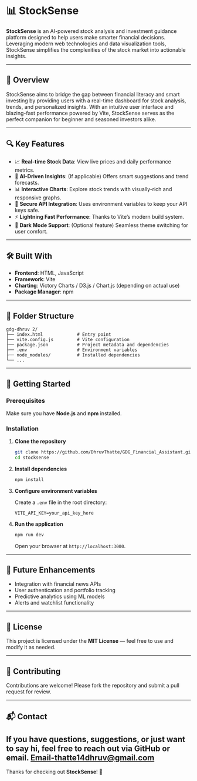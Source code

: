 
# 📊 StockSense

**StockSense** is an AI-powered stock analysis and investment guidance platform designed to help users make smarter financial decisions. Leveraging modern web technologies and data visualization tools, StockSense simplifies the complexities of the stock market into actionable insights.

---

## 🌟 Overview

StockSense aims to bridge the gap between financial literacy and smart investing by providing users with a real-time dashboard for stock analysis, trends, and personalized insights. With an intuitive user interface and blazing-fast performance powered by Vite, StockSense serves as the perfect companion for beginner and seasoned investors alike.

---

## 🔍 Key Features

- 📈 **Real-time Stock Data**: View live prices and daily performance metrics.
- 🧠 **AI-Driven Insights**: (If applicable) Offers smart suggestions and trend forecasts.
- 📊 **Interactive Charts**: Explore stock trends with visually-rich and responsive graphs.
- 🔐 **Secure API Integration**: Uses environment variables to keep your API keys safe.
- ⚡ **Lightning Fast Performance**: Thanks to Vite’s modern build system.
- 🌙 **Dark Mode Support**: (Optional feature) Seamless theme switching for user comfort.

---

## 🛠️ Built With

- **Frontend**: HTML, JavaScript
- **Framework**: Vite
- **Charting**: Victory Charts / D3.js / Chart.js (depending on actual use)
- **Package Manager**: npm

---

## 📂 Folder Structure

```
gdg-dhruv 2/
├── index.html             # Entry point
├── vite.config.js         # Vite configuration
├── package.json           # Project metadata and dependencies
├── .env                   # Environment variables
├── node_modules/          # Installed dependencies
└── ...
```

---

## 🚀 Getting Started

### Prerequisites

Make sure you have **Node.js** and **npm** installed.

### Installation

1. **Clone the repository**

   ```bash
   git clone https://github.com/DhruvThatte/GDG_Financial_Assistant.git
   cd stocksense
   ```

2. **Install dependencies**

   ```bash
   npm install
   ```

3. **Configure environment variables**

   Create a `.env` file in the root directory:

   ```env
   VITE_API_KEY=your_api_key_here
   ```

4. **Run the application**

   ```bash
   npm run dev
   ```

   Open your browser at `http://localhost:3000`.

---

## 🤖 Future Enhancements

- Integration with financial news APIs
- User authentication and portfolio tracking
- Predictive analytics using ML models
- Alerts and watchlist functionality

---

## 📄 License

This project is licensed under the **MIT License** — feel free to use and modify it as needed.

---

## 🤝 Contributing

Contributions are welcome! Please fork the repository and submit a pull request for review.

---

## 📬 Contact

If you have questions, suggestions, or just want to say hi, feel free to reach out via GitHub or email.
Email-thatte14dhruv@gmail.com
---

Thanks for checking out **StockSense**! 🚀
